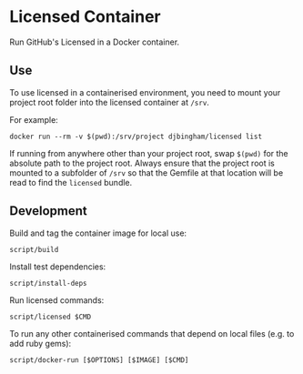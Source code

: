 # Licensed Container
Run GitHub's Licensed in a Docker container.

## Use
To use licensed in a containerised environment, you need to mount your project root folder into the licensed container at `/srv`.

For example:
```
docker run --rm -v $(pwd):/srv/project djbingham/licensed list
```

If running from anywhere other than your project root, swap `$(pwd)` for the absolute path to the project root. Always ensure that the project root is mounted to a subfolder of `/srv` so that the Gemfile at that location will be read to find the `licensed` bundle.

## Development
Build and tag the container image for local use:
```
script/build
```

Install test dependencies:
```
script/install-deps
```

Run licensed commands:
```
script/licensed $CMD
```

To run any other containerised commands that depend on local files (e.g. to add ruby gems):
```
script/docker-run [$OPTIONS] [$IMAGE] [$CMD]
```
